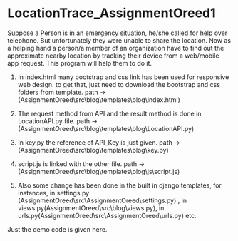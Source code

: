 # LocationTrace_AssignmentOreed1

Suppose a Person is in an emergency situation, he/she called for help over telephone. But unfortunately they were unable to share the location. Now as a helping hand a person/a member of an organization have to find out the approximate nearby location by tracking their device from a web/mobile app request. This program will help them to do it.

1. In index.html many bootstrap and css link has been used for responsive web design. to get that, just need to download the bootstrap and css folders from template. path ->(AssignmentOreed\src\blog\templates\blog\index.html) 

2. The request method from API and the result method is done in LocationAPI.py file. path ->(AssignmentOreed\src\blog\templates\blog\LocationAPI.py)

3. In key.py the reference of API_Key is just given. path ->(AssignmentOreed\src\blog\templates\blog\key.py)

4. script.js is linked with the other file. path ->(AssignmentOreed\src\blog\templates\blog\js\script.js)
5. Also some change has been done in the built in django templates, for instances, in settings.py (AssignmentOreed\src\AssignmentOreed\settings.py) , in views.py(AssignmentOreed\src\blog\views.py), in urls.py(AssignmentOreed\src\AssignmentOreed\urls.py) etc.


Just the demo code is given here.
